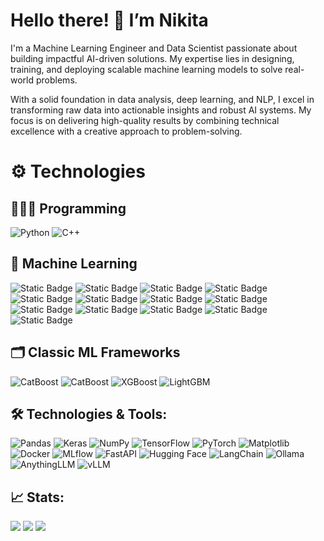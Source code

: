 # Hello there! 👋 I’m Nikita

I'm a Machine Learning Engineer and Data Scientist passionate about building impactful AI-driven solutions. My expertise lies in designing, training, and deploying scalable machine learning models to solve real-world problems.

With a solid foundation in data analysis, deep learning, and NLP, I excel in transforming raw data into actionable insights and robust AI systems. My focus is on delivering high-quality results by combining technical excellence with a creative approach to problem-solving.

# ⚙️ Technologies

## 👨🏻‍💻 Programming

![Python](https://img.shields.io/badge/python-%233776AB.svg?style=for-the-badge&logo=python&logoColor=white)
![C++](https://img.shields.io/badge/C++-%2300599C.svg?style=for-the-badge&logo=c%2B%2B&logoColor=white)

## 🤖 Machine Learning
![Static Badge](https://img.shields.io/badge/Classification-blue)
![Static Badge](https://img.shields.io/badge/Regression-blue)
![Static Badge](https://img.shields.io/badge/Regularisation-blue)
![Static Badge](https://img.shields.io/badge/Clustering-blue)
![Static Badge](https://img.shields.io/badge/Gradient_Boosting-blue)
![Static Badge](https://img.shields.io/badge/Ensemble_Methods-blue)
![Static Badge](https://img.shields.io/badge/Dimensionality_Reduction-blue)
![Static Badge](https://img.shields.io/badge/LLMs-blue)
![Static Badge](https://img.shields.io/badge/NLP-blue)
![Static Badge](https://img.shields.io/badge/Computer_Vision-blue)
![Static Badge](https://img.shields.io/badge/Object_Detection-blue)
![Static Badge](https://img.shields.io/badge/Deep_Learning-blue)
![Static Badge](https://img.shields.io/badge/Neural_Networks-blue)

## 🗂 Classic ML Frameworks

![CatBoost](https://img.shields.io/badge/scikit--learn-F7931E?style=for-the-badge&logo=catboost&logoColor=white)
![CatBoost](https://img.shields.io/badge/CatBoost-FF6F00?style=for-the-badge&logo=catboost&logoColor=white)
![XGBoost](https://img.shields.io/badge/XGBoost-EC4E23?style=for-the-badge&logo=xgboost&logoColor=white)
![LightGBM](https://img.shields.io/badge/LightGBM-00C853?style=for-the-badge&logo=lightgbm&logoColor=white)

## 🛠️ Technologies & Tools:

![Pandas](https://img.shields.io/badge/pandas-%23150458.svg?style=for-the-badge&logo=pandas&logoColor=white)
![Keras](https://img.shields.io/badge/keras-%23D00000.svg?style=for-the-badge&logo=keras&logoColor=white)
![NumPy](https://img.shields.io/badge/numpy-%23013243.svg?style=for-the-badge&logo=numpy&logoColor=white)
![TensorFlow](https://img.shields.io/badge/TensorFlow-%23FF6F00.svg?style=for-the-badge&logo=tensorflow&logoColor=white)
![PyTorch](https://img.shields.io/badge/PyTorch-%23EE4C2C.svg?style=for-the-badge&logo=pytorch&logoColor=white)
![Matplotlib](https://img.shields.io/badge/Matplotlib-%23304263.svg?style=for-the-badge&logo=Matplotlib&logoColor=white)
![Docker](https://img.shields.io/badge/Docker-%230db7ed.svg?style=for-the-badge&logo=docker&logoColor=white)
![MLflow](https://img.shields.io/badge/MLflow-%23d9ead3.svg?style=for-the-badge&logo=mlflow&logoColor=blue)
![FastAPI](https://img.shields.io/badge/FastAPI-%2300C7B7.svg?style=for-the-badge&logo=fastapi&logoColor=white)
![Hugging Face](https://img.shields.io/badge/HuggingFace-%23FF6F00.svg?style=for-the-badge&logo=huggingface&logoColor=white)
![LangChain](https://img.shields.io/badge/LangChain-%23009688.svg?style=for-the-badge&logo=langchain&logoColor=white)
![Ollama](https://img.shields.io/badge/Ollama-FFFAFA.svg?style=for-the-badge&logo=ollama&logoColor=black)
![AnythingLLM](https://img.shields.io/badge/AnythingLLM-%234A90E2.svg?style=for-the-badge&logo=anything&logoColor=white)
![vLLM](https://img.shields.io/badge/vLLM-%23FF4500.svg?style=for-the-badge&logo=vllm&logoColor=white)

## 📈 Stats:
![](https://github-profile-summary-cards.vercel.app/api/cards/most-commit-language?username=Nikindrik&theme=tokyonight)
![](https://github-profile-summary-cards.vercel.app/api/cards/repos-per-language?username=Nikindrik&theme=tokyonight)
![](https://github-profile-summary-cards.vercel.app/api/cards/profile-details?username=Nikindrik&theme=tokyonight)
